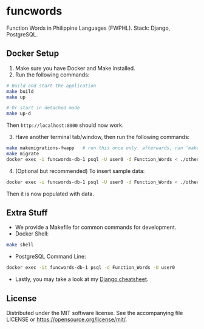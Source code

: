 # funcwords
Function Words in Philippine Languages (FWPHL). Stack: Django, PostgreSQL.

## Docker Setup
1. Make sure you have Docker and Make installed.
2. Run the following commands:
```bash
# Build and start the application
make build
make up

# Or start in detached mode
make up-d
```
Then `http://localhost:8000` should now work.

3. Have another terminal tab/window, then run the following commands:
```bash
make makemigrations-fwapp   # run this once only. afterwards, run 'make makemigrations' instead.
make migrate
docker exec -i funcwords-db-1 psql -U user0 -d Function_Words < ./other/fwphl_triggers.sql
```

4. (Optional but recommended) To insert sample data:
```bash
docker exec -i funcwords-db-1 psql -U user0 -d Function_Words < ./other/0_tagalog_personal_pronouns.sql
```
Then it is now populated with data.

## Extra Stuff
* We provide a Makefile for common commands for development.
* Docker Shell:
```bash
make shell
```

* PostgreSQL Command Line:
```bash
docker exec -it funcwords-db-1 psql -d Function_Words -U user0
```

* Lastly, you may take a look at my [Django cheatsheet](<other/django cheatsheet.txt>).

## License
Distributed under the MIT software license. See the accompanying
file LICENSE or https://opensource.org/license/mit/.